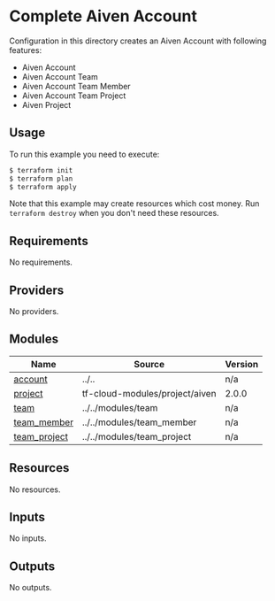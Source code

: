 # Complete Aiven Account

Configuration in this directory creates an Aiven Account with following features:

- Aiven Account
- Aiven Account Team
- Aiven Account Team Member
- Aiven Account Team Project
- Aiven Project

## Usage

To run this example you need to execute:

```bash
$ terraform init
$ terraform plan
$ terraform apply
```

Note that this example may create resources which cost money. Run `terraform destroy` when you don't need these resources.

<!-- BEGIN_TF_DOCS -->
## Requirements

No requirements.

## Providers

No providers.

## Modules

| Name | Source | Version |
|------|--------|---------|
| <a name="module_account"></a> [account](#module\_account) | ../.. | n/a |
| <a name="module_project"></a> [project](#module\_project) | tf-cloud-modules/project/aiven | 2.0.0 |
| <a name="module_team"></a> [team](#module\_team) | ../../modules/team | n/a |
| <a name="module_team_member"></a> [team\_member](#module\_team\_member) | ../../modules/team_member | n/a |
| <a name="module_team_project"></a> [team\_project](#module\_team\_project) | ../../modules/team_project | n/a |

## Resources

No resources.

## Inputs

No inputs.

## Outputs

No outputs.
<!-- END_TF_DOCS -->